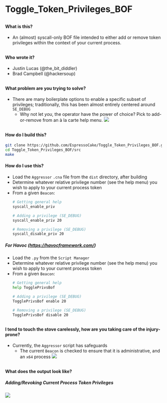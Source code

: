 # Toggle_Token_Privileges_BOF

##
#### What is this?
- An (almost) syscall-only BOF file intended to either add or remove token privileges within the context of your current process.
##
#### Who wrote it?
- Justin Lucas  (@the_bit_diddler)
- Brad Campbell (@hackersoup)
##
#### What problem are you trying to solve?
- There are many boilerplate options to enable a specific subset of privileges; traditionally, this has been almost entirely centered around `SE_DEBUG`
    - Why not let *you*, the operator have the power of choice? Pick to add-or-remove from an à la carte help menu.
    ![](https://i.ibb.co/D9zLFdt/help-text.png)
##
#### How do I build this?
```sh
git clone https://github.com/EspressoCake/Toggle_Token_Privileges_BOF.git
cd Toggle_Token_Privileges_BOF/src
make
```

#### How do I use this?
- Load the `Aggressor` `.cna` file from the `dist` directory, after building
- Determine whatever relative privilege number (see the help menu) you wish to apply to your current process token
- From a given `Beacon`:
    ```sh
    # Getting general help
    syscall_enable_priv
    
    # Adding a privilege (SE_DEBUG)
    syscall_enable_priv 20
    
    # Removing a privilege (SE_DEBUG)
    syscall_disable_priv 20
    ```

##### For Havoc (https://havocframework.com/)
- Load the `.py` from the `Script Manager`
- Determine whatever relative privilege number (see the help menu) you wish to apply to your current process token
- From a given `Beacon`:
    ```sh
    # Getting general help
    help TogglePrivsBof
    
    # Adding a privilege (SE_DEBUG)
    TogglePrivsBof enable 20
    
    # Removing a privilege (SE_DEBUG)
    TogglePrivsBof disable 20
    ```

##
#### I tend to touch the stove carelessly, how are you taking care of the injury-prone?
- Currently, the `Aggressor` script has safeguards
    - The current `Beacon` is checked to ensure that it is administrative, and an `x64` process
    ![](https://i.ibb.co/598XQSG/guardrails.png)
##
#### What does the output look like?
##### Adding/Revoking Current Process Token Privileges
![](https://i.ibb.co/8bZYQW7/rev-priv.png)


